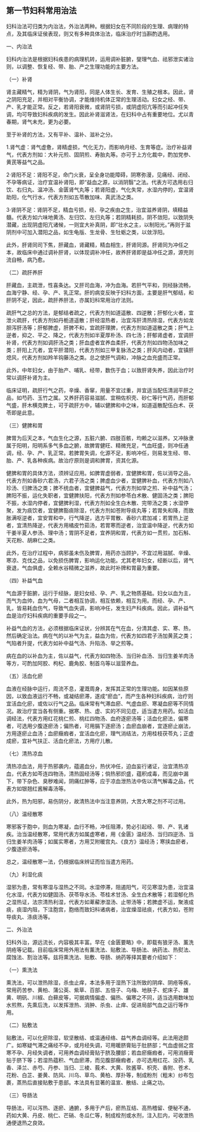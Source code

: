 ## 第一节妇科常用治法

妇科治法可归类为内治法，外治法两种。根据妇女在不同阶段的生理、病理的特点，及其临床证侯表现，则又有多种具体治法，临床治疗时当斟酌选用。

一、内治法

妇科内治法是根据妇科疾患的病理机转，运用调补脏腑，燮理气血、祛邪泄实诸治则，以调整、恢复经、带、胎、产之生理功能的主要方法。

（一）补肾

肾主藏精气，精为肾阴，气为肾阳，同是人体生长、发育、生殖之根本。因此，肾之阴阳充足，并相对平衡协调，才能维持机体正常的生理活动。妇女之经、带、产、乳才能正常。反之，若肾阳衰微，或肾阴亏损，或阴虚阳亢等而引起冲任失调，均可导致妇科疾病的发生。因此补肾滋肾法，在妇科中占有重要地位。尤以青春期，肾气未充，更为必要。

至于补肾的方法，又有平补、温补、滋补之分。

1.肾气虚：肾气虚惫，肾精虚损，气化无力，而影响月经、生育等症。治疗补益肾气，代表方剂如：大补元煎、固阴煎、寿胎丸等。亦可于上方化裁中，酌加党参、黄芪等益气之品。

2·肾阳不足：肾阳不足，命门火衰，呈全身功能障碍，阴寒弥漫，见痛经、闭经、不孕等病证，治疗宜温补肾阳，即“益血之源，以消阴翳”之法。代表方可选用右归饮、右归丸、温冲汤、金匮肾气丸等；若肾阳虚，气化失常，水湿内停的，宜温肾助阳，化气行水，代表方剂如五苓散加味、真武汤之类。

3·肾阴不足：肾阴不足，精血亏损，经、孕之疾由之生，治宜滋养肾阴，填精益髓。代表方如六味地黄汤、左归饮、左归丸等；若阴精耗损，阴不敛阳，以致阴失潜藏，出现阴虚阳亢诸候，一则宜大补真阴，即“壮水之主，以制阳光。”再则于滋阴剂中可加入潜阳之品，如生龟版、生龙骨、生牡蛎之类，以敛浮阳。

此外，肝肾同司下焦，肝藏血，肾藏精，精血相生，肝肾同源。肝肾同为冲任之本，故临床中通过调补肝肾，以体现调补冲任，故养肝肾即是益冲任之源，源充则流自畅，病乃愈。

（二）疏肝养肝

肝藏血，主疏泄，性喜条达。又肝司血海，冲为血海。若肝气平和，则经脉流畅，血海宁静、经、孕、产、乳正常。肝的病变反映于妇科方面，主要是肝气郁结，和肝阴不足，因此，疏肝养肝法，亦属妇科常用治疗法则。

疏肝气之总的方法，是郁结者疏之，代表方剂如道遥散、四逆散；肝郁化火者，宜泄火疏肝，代表方剂如丹栀道遥散；肝经湿热者，治宜泻肝清热除湿，代表方如龙胆泻肝汤等；肝郁脾虚，肝脾不和，宜疏肝理脾，代表方剂如道遥散之类；肝气上逆者，抑之、平之、降之，代表方剂如半夏厚朴汤、四七汤；肝郁肾虚者，宜调肝补肾，代表方剂如调肝汤之类；肝血虚者宜养血柔肝，代表方剂如四物汤加味之类；肝阳上亢者，宜平肝潜阳，代表方剂如三甲复脉汤之类；肝风内动者，宜镇肝熄风，代表方剂如羚羊钩藤汤之类。总之使肝气调和，冲脉之血充盛而正常。

此外，中年妇女，由于胎产、哺乳、经带，数伤于血；以致肝肾失养，因此治疗时常以调肝补肾为主。

临床证明，疏肝行气之药，辛燥、香窜，用量不宜过重，并宜适当配伍清润平肝之品，如芍药、玉竹之属。又养肝药容易滋腻、宜稍佐枳壳、砂仁等行气药，而肝郁气盛，肝木横克脾土，可于疏肝方中，辅以健脾和中之味，如道遥散配伍白术、茯苓即是此意。

（三）健脾和胃

脾胃为后天之本，气血生化之源，五脏六腑、四肢百骸，均赖之以滋养。又冲脉隶属于阳明，阳明系多气多血之腑，故脾胃健旺、精微充足，气血旺盛，则冲任通调，经、孕、产、乳正常。若脾胃失调，化源不足，影响冲任，则易发生经、带、胎、产、乳各种疾病。故治疗原则是调和脾胃，资其化源。

健脾和胃的具体方法，须辨证应用。如脾胃虚弱者，宜健脾和胃，佐以消导之品，代表方剂如香砂六君汤，六君子汤之类；脾虚血少者，宜健脾补血，代表方剂如八珍汤、归脾汤之类；脾不统血者，宜健脾益气，代表方剂如举之煎、补中益气汤；脾阳不振，运化失职者，宜健脾扶阳，代表方剂如参苓白术散、健固汤之类；脾阳不振，水湿内停者，宜健脾利湿，代表方剂如全生白木散、完带汤之类；水湿停聚，发为痰饮者，宜健脾豁痰除湿，代表方剂如苍附导痰丸等；若胃失和降，而致胀满呕逆者，宜安胃和中，行气降逆，选方平胃散、香砂六君加减；若胃热上逆者，宜清热降逆，代表方用橘皮竹茹汤，若胃寒而逆者，治宜温中降逆，代表方如干姜半夏人参汤、理中汤；胃阴不足者，宜养阴和胃，代表方如一贯煎，加石斛、天花粉、胡麻仁之类。

此外，在治疗过程中，病邪虽未伤及脾胃，用药亦当顾护，不宜过用滋腻、辛燥、寒凉、克伐之品，以免损伤脾胃，影响运化功能。尤其老年妇女，经断以后，肾气衰退，气血俱虚，全赖水谷精微之滋养，故此时补牌和胃最为重要。

（四）补益气血

气血源于脏腑，运行于经脉，是妇女经、孕、产、乳之物质基础。妇女以血为主，而气为血帅，血为气母，二者相互协调，相互依赖，相互为用。而经、孕、产、乳，皆易耗血伤气，导致气血失调，影响冲任，发生妇产科疾病。因此，调补益气血是治疗妇科疾病的重要手段之一。

补益气血的方法，必须根据临床证状，分辨其在气在血，分清其虚、实、寒、热，然后确定治法。病在气的以补气为主，益血为佐，代表方如四君子汤加黄芪之类；气陷者升提，代表方如补中益气汤、升陷汤、举之煎等。

病在血的以补血为主，佐以益气，代表方如四物汤、当归补血汤、当归生姜羊肉汤等方，可酌加阿胶、枸杞、鹿角胶、制首乌等以滋营养血。

（五）活血化瘀

血液在经脉中运行，周流不息，灌溉周身，发挥其正常的生理功能。如因某些原因，以致血液运行不畅，或凝结瘀滞，遂成“瘀血”，而产生各种妇科疾病，治疗则宜活血化瘀，或佐以行气之品。临床常有气滞血瘀、气虚血瘀、寒凝血瘀等不同情况。故治疗宜当各有侧重。据寒、热、虚、实的不同见症，适当遣方用药。如活血调经法，代表方用红花桃仁煎、桃红四物汤、血府逐瘀汤等；活血化瘀法，偏寒者，可选用少腹逐瘀汤；偏热者，可用膈下逐瘀汤；血瘀血崩者，宜逐瘀止崩法，方用逐瘀止血汤；血瘀癥瘕者，宜活血化瘀，理气消结法，方用桂枝茯苓丸；正虚成瘀，宜补气扶正、活血化瘀法，方用疗儿散。

（七）清热凉血

清热凉血法，用于热邪袭内，蕴遏血分，热伏冲任，迫血妄行诸证，治宜清热凉血，代表方如芩连四物汤，清热固经汤等；倘热邪炽盛，蕴积成毒，而见崩中漏下，带下杂色、臭秽难闻，阴痛红肿等，应于凉血泄热法中佐以清气解毒之品，代表方如银翘红酱解毒汤等。

此外，热为阳邪，易伤阴分，故清热法中当注意养阴，大苦大寒之剂不可过用。

（八）温经散寒

寒邪客于胞中，则血为寒凝，血行不畅，冲任阻滞，势必引起经、带、产、乳诸疾。治当温经散寒，常用代表方如属虚寒者，用《金匮》温经汤、当归四逆汤、当归生姜羊肉汤等；如属实寒者，方用艾附暖宫丸、《良方》温经汤；寒挟血瘀者，少腹逐瘀汤等。

总之，温经散寒一法，仍根据临床辨证而恰当遣方用药。

（九）利湿化痰

湿邪为患，常有寒湿与湿热之不同。水湿停滞，阻遏阳气，可见寒湿为患，治宜温化水湿，代表方如健固汤、茯苓导水汤、苓桂术甘汤、全生白术散等；若湿郁化热之湿热证，法宗清热利湿，代表方如萆薢渗湿汤、止带汤等；若脾虚不运，聚液成痰，痰湿内阻，下注胞宫，胞络而致妇科诸病者，治宜燥湿祛痰，代表方如，苍附导痰丸、涤痰汤等。

二、外治法

妇科外治，源远流长，内容极其丰富。早在《金匮要略》中，即载有狼牙汤、薰洗阴疮等记载。目前临床常用外用法有薰洗法、贴敷法、导肠法、纳药法、热熨法、腐蚀法、割治法等。兹将熏洗法、贴敷、导肠、纳药等择其要者介绍如下：

（一）熏洗法

熏洗法，可以泄热除湿，杀虫止痒，本法多用于湿热下注所致的阴痒、阴疮等疾，常用药苦参、黄柏、蒲公英、紫草、百部、五倍子、乌梅、地肤子、蛇床子、雄黄、明矾、川椒、白藓皮等，可据病情偏虚、偏热、偏寒之不同，适当选用数味加水煎熬，先熏后洗，以发挥泄热、消肿、杀虫、止痒、促进局部气血之运行等作用。

（二）贴敷法

贴敷法，可以化瘀除湿，软坚散结、或温通经络、益气养血调经等。此法用途颇广。如寒疑气滞之痛经不孕，或月经失调，可用暖脐膏贴于肚脐部；气血虚弱之宫寒不孕、月经失调者，可用养血调经膏贴于脐及腰部；若血瘀癥瘕者，可用消癥膏贴于脐下等；若湿热蕴积、气血瘀滞，而见腹部癥瘕者，亦可选用红花、没药、乳香、泽兰、赤芍、丹参、当归、三棱、莪术、大黄、败酱草、枳壳、香附、苍术、花粉、白芷、姜黄、防风、川乌、草鸟、黄柏、厚扑等，制成粉剂（粗末）纱布包裹，蒸热后直接贴敷于患部。本法具有显著的温宣、散结、止痛之功。

（三）导肠法

导肠法，可以泻热、逐瘀、通腑，多用于产后，瘀热互结、高热稽留、便秘不通，药如大黄、丹皮、桃仁、芒硝、冬瓜仁等，制成栓剂或水剂，注入肛内，可收泄热通便退热之良效。
